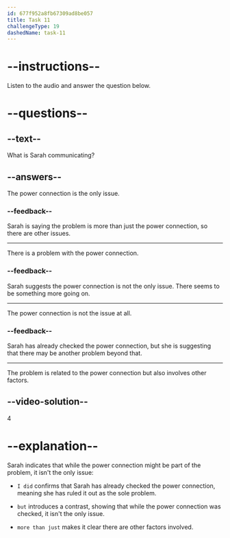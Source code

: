 ```yaml
---
id: 677f952a8fb67309ad8be057
title: Task 11
challengeType: 19
dashedName: task-11
---
```


<!-- (audio) Sarah: I did, but the problem seems to be more than just the power connection. -->

# --instructions--

Listen to the audio and answer the question below.

# --questions--

## --text--

What is Sarah communicating?

## --answers--

The power connection is the only issue.

### --feedback--

Sarah is saying the problem is more than just the power connection, so there are other issues.

---

There is a problem with the power connection.

### --feedback--

Sarah suggests the power connection is not the only issue. There seems to be something more going on.

---

The power connection is not the issue at all.

### --feedback--

Sarah has already checked the power connection, but she is suggesting that there may be another problem beyond that.

---

The problem is related to the power connection but also involves other factors.

## --video-solution--

4

# --explanation--

Sarah indicates that while the power connection might be part of the problem, it isn't the only issue:

- `I did` confirms that Sarah has already checked the power connection, meaning she has ruled it out as the sole problem.

- `but` introduces a contrast, showing that while the power connection was checked, it isn't the only issue.

- `more than just` makes it clear there are other factors involved.
